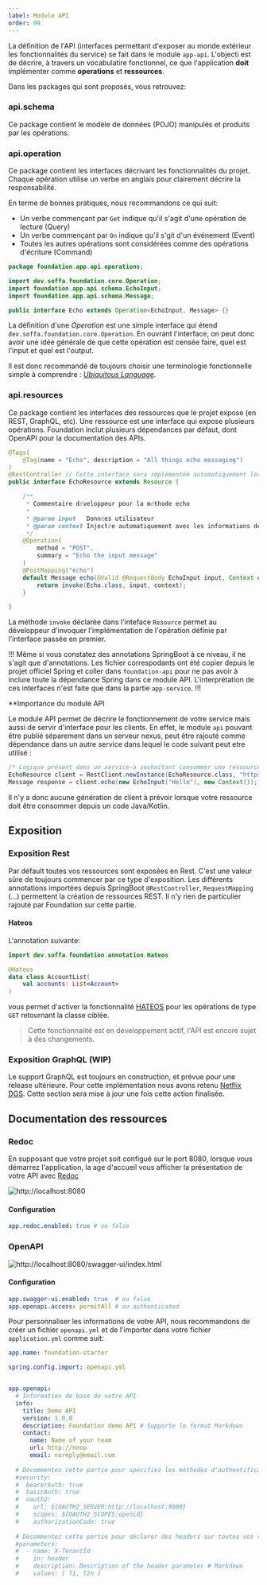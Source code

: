 ```yaml
---
label: Module API
order: 99
---
```



La définition de l'API (interfaces permettant d'exposer au monde extérieur les fonctionnalités du service)
se fait dans le module `app-api`.
L'objecti est de décrire, à travers un vocabulatire fonctionnel, ce que l'application **doit** implémenter comme **operations** et **ressources**.

Dans les packages qui sont proposés, vous retrouvez:

### api.schema
Ce package contient le modèle de données (POJO) manipulés et produits par les opérations.

### api.operation
Ce package contient les interfaces décrivant les fonctionnalités du projet. Chaque opération utilise un verbe en anglais pour clairement décrire 
la responsabilité.

En terme de bonnes pratiques, nous recommandons ce qui suit:

- Un verbe commençant par `Get` indique qu'il s'agit d'une opération de lecture (Query)
- Un verbe commençant par `On` indique qu'il s'git d'un événement (Event)
- Toutes les autres opérations sont considérées comme des opérations d'écriture (Command)

```java Echo.java
package foundation.app.api.operations;

import dev.soffa.foundation.core.Operation;
import foundation.app.api.schema.EchoInput;
import foundation.app.api.schema.Message;

public interface Echo extends Operation<EchoInput, Message> {}

```

La définition d'une _Operation_ est une simple interface qui étend `dev.soffa.foundation.core.Operation`. 
En ouvrant l'interface, on peut donc avoir une idée générale de que cette opération est censée faire, quel est l'input et quel est l'output.

Il est donc recommandé de toujours choisir une terminologie fonctionnelle simple à comprendre : <a href="https://www.martinfowler.com/bliki/UbiquitousLanguage.html" target="_blank"><em>Ubiquitous Language</em></a>.


### api.resources

Ce package contient les interfaces des ressources que le projet expose (en REST, GraphQL, etc).
Une ressource est une interface qui expose plusieurs opérations. Foundation inclut plusieurs dépendances par défaut, dont OpenAPI pour la documentation des APIs.

```java EchoResource.java
@Tags(
    @Tag(name = "Echo", description = "All things echo messaging")
)
@RestController // Cette interface sera implémentée automatiquement lorsque cette annotation est présente + Resource
public interface EchoResource extends Resource {

    /**
     * Commentaire développeur pour la méthode echo
     *
     * @param input   Données utilisateur
     * @param context Injectée automatiquement avec les informations de la requête en cours (n'apparaît pas dans la documentation OpenAPI)
     */
    @Operation(
        method = "POST",
        summary = "Echo the input message"
    )
    @PostMapping("echo")
    default Message echo(@Valid @RequestBody EchoInput input, Context context) {
        return invoke(Echo.class, input, context);
    }

}

```

La méthode `invoke` déclarée dans l'inteface `Resource` permet au développeur d'invoquer l'implémentation de l'opération définie par l'interface passée en premier.

!!!
Même si vous constatez des annotations SpringBoot à ce niveau, il ne s'agit que d'annotations. Les fichier correspodants ont été copier depuis le projet officiel Spring
et coller dans `foundation-api` pour ne pas avoir à inclure toute la dépendance Spring dans ce module API. 
L'interprétation de ces interfaces n'est faite que dans la partie `app-service`.
!!!



**Importance du module API

Le module API permet de décrire le fonctionnement de votre service mais aussi de servir d'interface pour les clients. En effet, le module `api` pouvant être publié séparement dans un serveur nexus, 
peut être rajouté comme dépendance dans un autre service dans lequel le code suivant peut etre utilisé :

```java
/* Logique présent dans un service-a souhaitant consommer une ressource du service-b */
EchoResource client = RestClient.newInstance(EchoResource.class, "https://service-b");
Message response = client.echo(new EchoInput("Hello"), new Context());
```

Il n'y a donc aucune génération de client à prévoir lorsque votre ressource doit être consommer depuis un code Java/Kotlin.


## Exposition


### Exposition Rest

Par défault toutes vos ressources sont exposées en Rest. C'est une valeur sûre de toujours commencer par ce type d'exposition.
Les différents annotations importées depuis SpringBoot `@RestController`, `RequestMapping` (...) permettent la création de ressources REST.
Il n'y rien de particulier rajouté par Foundation sur cette partie.

#### Hateos

L'annotation suivante:

```kotlin
import dev.soffa.foundation.annotation.Hateos

@Hateos
data class AccountList(
    val accounts: List<Account>
)
```

vous permet d'activer la fonctionnalité [HATEOS](https://restfulapi.net/hateoas) pour les opérations de type `GET` retournant la classe ciblée.

> Cette fonctionnalité est en développement actif, l'API est encore sujet à des changements.

### Exposition GraphQL (WIP)

Le support GraphQL est toujours en construction, et prévue pour une release ultérieure.
Pour cette implémentation nous avons retenu [Netflix DGS](https://netflix.github.io/dgs).
Cette section sera mise à jour une fois cette action finalisée.



## Documentation des ressources

### Redoc

En supposant que votre projet soit configué sur le port 8080, lorsque vous démarrez l'application, la age d'accueil
vous afficher la présentation de votre API avec [Redoc](https://github.com/Redocly/redoc)

![http://localhost:8080](/static/img/app_redoc.png)

#### Configuration

```yaml
app.redoc.enabled: true # ou false
```

### OpenAPI

![http://localhost:8080/swagger-ui/index.html](/static/img/app_openapi.png)

#### Configuration

```yaml
app.swagger-ui.enabled: true  # ou false
app.openapi.access: permitAll # ou authenticated
```

Pour personnaliser les informations de votre API, nous recommandons de créer un fichier `openapi.yml` et de l'importer
dans votre fichier `application.yml` comme suit:

```yaml application.yaml
app.name: foundation-starter

spring.config.import: openapi.yml
```

```yaml openapi.yml

app.openapi:
  # Information de base de votre API
  info:
    title: Demo API
    version: 1.0.0
    description: Foundation demo API # Supporte le format Markdown
    contact:
      name: Name of your team
      url: http://noop
      email: noreply@email.com
  
  # Décommentez cette partie pour spécifiez les méthodes d'authentification supportées par votre service
  #security:
  #  bearerAuth: true
  #  basicAuth: true
  #  oauth2:
  #    url: ${OAUTH2_SERVER:http://localhost:9000}
  #    scopes: ${OAUTH2_SCOPES:openid}
  #    authorizationCode: true
  
  # Décommentez cette partie pour déclarer des headers sur toutes vos ressources
  #parameters:
  #  - name: X-TenantId
  #    in: header
  #    description: Description of the header parameter # Markdown
  #    values: [ T1, T2n ]


